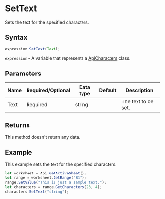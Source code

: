 # SetText

Sets the text for the specified characters.

## Syntax

```javascript
expression.SetText(Text);
```

`expression` - A variable that represents a [ApiCharacters](../ApiCharacters.md) class.

## Parameters

| **Name** | **Required/Optional** | **Data type** | **Default** | **Description** |
| ------------- | ------------- | ------------- | ------------- | ------------- |
| Text | Required | string |  | The text to be set. |

## Returns

This method doesn't return any data.

## Example

This example sets the text for the specified characters.

```javascript editor-
let worksheet = Api.GetActiveSheet();
let range = worksheet.GetRange("B1");
range.SetValue("This is just a sample text.");
let characters = range.GetCharacters(23, 4);
characters.SetText("string");
```
